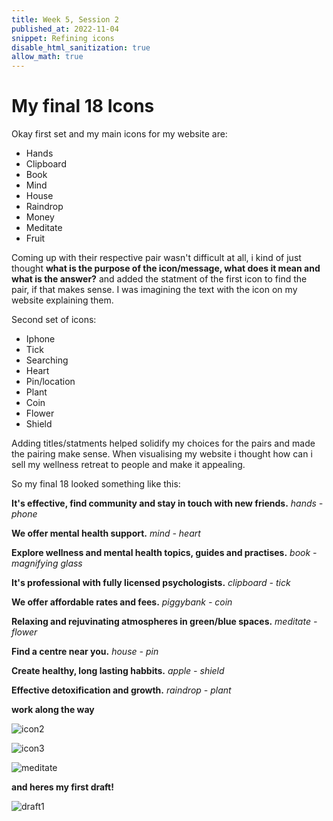 ```yaml
---
title: Week 5, Session 2
published_at: 2022-11-04
snippet: Refining icons 
disable_html_sanitization: true
allow_math: true
---
```


# My final 18 Icons

Okay first set and my main icons for my website are:

- Hands
- Clipboard
- Book
- Mind
- House
- Raindrop
- Money
- Meditate 
- Fruit

Coming up with their respective pair wasn't difficult at all, i kind of just thought **what is the purpose of the icon/message, what does it mean and what is the answer?** and added the statment of the first icon to find the pair, if that makes sense. I was imagining the text with the icon on my website explaining them. 

Second set of icons:

- Iphone
- Tick
- Searching 
- Heart
- Pin/location
- Plant
- Coin
- Flower
- Shield

Adding titles/statments helped solidify my choices for the pairs and made the pairing make sense. When visualising my website i thought how can i sell my wellness retreat to people and make it appealing. 

So my final 18 looked something like this:

**It's effective, find community and stay in touch with new friends.** 
*hands - phone*

**We offer mental health support.** 
*mind - heart* 

**Explore wellness and mental health topics, guides and practises.** 
*book - magnifying glass* 

**It's professional with fully licensed psychologists.** 
*clipboard - tick* 

**We offer affordable rates and fees.** 
*piggybank - coin* 

**Relaxing and rejuvinating atmospheres in green/blue spaces.** 
*meditate - flower* 

**Find a centre near you.** 
*house - pin* 

**Create healthy, long lasting habbits.**
*apple - shield* 

**Effective detoxification and growth.** 
*raindrop - plant* 



**work along the way** 

![icon2](icon2.jpeg)

![icon3](3icons.png)

![meditate](meditate.png)

**and heres my first draft!** 

![draft1](draft1.png)





